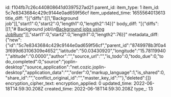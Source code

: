 id: f104fb7c26c440808641d0397527ad21
parent_id: 
item_type: 1
item_id: 5c7e8343684c429c9144e0ad659f56cf
item_updated_time: 1655564013613
title_diff: "[{\"diffs\":[[1,\"Background job\"]],\"start1\":0,\"start2\":0,\"length1\":0,\"length2\":14}]"
body_diff: "[{\"diffs\":[[1,\"# Background job\\\n[Background jobs using JobRunr](https://www.jobrunr.io/en/)\"]],\"start1\":0,\"start2\":0,\"length1\":0,\"length2\":76}]"
metadata_diff: {"new":{"id":"5c7e8343684c429c9144e0ad659f56cf","parent_id":"8749978b3f0a43f699d63106309e4652","latitude":"50.03430920","longitude":"15.78119940","altitude":"0.0000","author":"","source_url":"","is_todo":0,"todo_due":0,"todo_completed":0,"source":"joplin-desktop","source_application":"net.cozic.joplin-desktop","application_data":"","order":0,"markup_language":1,"is_shared":0,"share_id":"","conflict_original_id":"","master_key_id":""},"deleted":[]}
encryption_cipher_text: 
encryption_applied: 0
updated_time: 2022-06-18T14:59:30.208Z
created_time: 2022-06-18T14:59:30.208Z
type_: 13